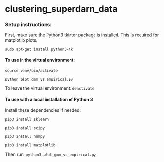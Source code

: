 # clustering_superdarn_data

### Setup instructions:

First, make sure the Python3 tkinter package is installed. This is required for matplotlib plots.

`sudo apt-get install python3-tk`

#### To use in the virtual environment:
`source venv/bin/activate`

`python plot_gmm_vs_empirical.py`

To leave the virtual environment:
`deactivate`


#### To use with a local installation of Python 3
Install these dependencies if needed:

`pip3 install sklearn`

`pip3 install scipy`

`pip3 install numpy`

`pip3 install matplotlib`

Then run:
`python3 plot_gmm_vs_empirical.py`
